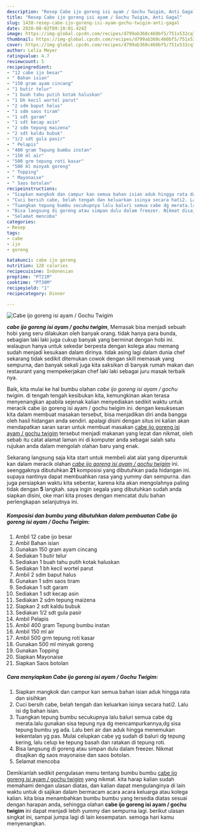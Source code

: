 ```yaml
---
description: "Resep Cabe ijo goreng isi ayam / Gochu Twigim, Anti Gagal"
title: "Resep Cabe ijo goreng isi ayam / Gochu Twigim, Anti Gagal"
slug: 1438-resep-cabe-ijo-goreng-isi-ayam-gochu-twigim-anti-gagal
date: 2020-08-02T09:10:01.424Z
image: https://img-global.cpcdn.com/recipes/d799ab360c460bf5/751x532cq70/cabe-ijo-goreng-isi-ayam-gochu-twigim-foto-resep-utama.jpg
thumbnail: https://img-global.cpcdn.com/recipes/d799ab360c460bf5/751x532cq70/cabe-ijo-goreng-isi-ayam-gochu-twigim-foto-resep-utama.jpg
cover: https://img-global.cpcdn.com/recipes/d799ab360c460bf5/751x532cq70/cabe-ijo-goreng-isi-ayam-gochu-twigim-foto-resep-utama.jpg
author: Lelia Meyer
ratingvalue: 4.7
reviewcount: 5
recipeingredient:
- "12 cabe ijo besar"
- " Bahan isian"
- "150 gram ayam cincang"
- "1 butir telur"
- "1 buah tahu putih kotak haluskan"
- "1 bh kecil wortel parut"
- "2 sdm baput halus"
- "1 sdm saos tiram"
- "1 sdt garam"
- "1 sdt kecap asin"
- "2 sdm tepung maizena"
- "2 sdt kaldu bubuk"
- "1/2 sdt gula pasir"
- " Pelapis"
- "400 gram Tepung bumbu instan"
- "150 ml air"
- "500 grm tepung roti kasar"
- "500 ml minyak goreng"
- " Topping"
- " Mayonaise"
- " Saos botolan"
recipeinstructions:
- "Siapkan mangkok dan campur kan semua bahan isian aduk hingga rata dan sisihkan"
- "Cuci bersih cabe, belah tengah dan keluarkan isinya secara hati2. Lalu isi dg bahan isian."
- "Tuangkan tepung bumbu secukupnya lalu baluri semua cabe dg merata.lalu gunakan sisa tepung nya dg mencampurkannya,dg sisa tepung bumbu yg ada. Lalu beri air dan aduk hingga menemukan kekentalan yg pas. Mulai celupkan cabe yg sudah di baluri dg tepung kering, lalu celup ke tepung basah dan ratakan di tepung roti."
- "Bisa langsung di goreng atau simpan dulu dalam freezer. Nikmat disajikan dg saos mayonaise dan saos botolan."
- "Selamat mencoba"
categories:
- Resep
tags:
- cabe
- ijo
- goreng

katakunci: cabe ijo goreng 
nutrition: 128 calories
recipecuisine: Indonesian
preptime: "PT21M"
cooktime: "PT30M"
recipeyield: "1"
recipecategory: Dinner

---
```



![Cabe ijo goreng isi ayam / Gochu Twigim](https://img-global.cpcdn.com/recipes/d799ab360c460bf5/751x532cq70/cabe-ijo-goreng-isi-ayam-gochu-twigim-foto-resep-utama.jpg)

<b><i>cabe ijo goreng isi ayam / gochu twigim</i></b>, Memasak bisa menjadi sebuah hobi yang seru dilakukan oleh banyak orang. tidak hanya para bunda, sebagian laki laki juga cukup banyak yang berminat dengan hobi ini. walaupun hanya untuk sekedar berpesta dengan kolega atau memang sudah menjadi kesukaan dalam dirinya. tidak asing lagi dalam dunia chef sekarang tidak sedikit ditemukan cowok dengan skill memasak yang sempurna, dan banyak sekali juga kita saksikan di banyak rumah makan dan restaurant yang mempekerjakan chef laki laki sebagai juru masak terbaik nya.

Baik, kita mulai ke hal bumbu olahan <i>cabe ijo goreng isi ayam / gochu twigim</i>. di tengah tengah kesibukan kita, kemungkinan akan terasa menyenangkan apabila sejenak kalian menyediakan sedikit waktu untuk meracik cabe ijo goreng isi ayam / gochu twigim ini. dengan kesuksesan kita dalam membuat masakan tersebut, bisa menjadikan diri anda bangga oleh hasil hidangan anda sendiri. apalagi disini dengan situs ini kalian akan mendapatkan saran saran untuk membuat masakan <u>cabe ijo goreng isi ayam / gochu twigim</u> tersebut menjadi makanan yang lezat dan nikmat, oleh sebab itu catat alamat laman ini di komputer anda sebagai salah satu rujukan anda dalam mengolah olahan baru yang enak.




Sekarang langsung saja kita start untuk membeli alat alat yang diperuntuk kan dalam meracik olahan <u><i>cabe ijo goreng isi ayam / gochu twigim</i></u> ini. seenggaknya dibutuhkan <b>21</b> komposisi yang dibutuhkan pada hidangan ini. supaya nantinya dapat membuahkan rasa yang yummy dan sempurna. dan juga persiapkan waktu kita sebentar, karena kita akan mengolahnya paling tidak dengan <b>5</b> langkah. saya ingin segala yang dibutuhkan sudah anda siapkan disini, oke mari kita proses dengan mencatat dulu bahan perlengkapan selanjutnya ini.

<!--inarticleads1-->

##### Komposisi dan bumbu yang dibutuhkan dalam pembuatan Cabe ijo goreng isi ayam / Gochu Twigim:

1. Ambil 12 cabe ijo besar
1. Ambil  Bahan isian
1. Gunakan 150 gram ayam cincang
1. Sediakan 1 butir telur
1. Sediakan 1 buah tahu putih kotak haluskan
1. Sediakan 1 bh kecil wortel parut
1. Ambil 2 sdm baput halus
1. Gunakan 1 sdm saos tiram
1. Sediakan 1 sdt garam
1. Sediakan 1 sdt kecap asin
1. Sediakan 2 sdm tepung maizena
1. Siapkan 2 sdt kaldu bubuk
1. Sediakan 1/2 sdt gula pasir
1. Ambil  Pelapis
1. Ambil 400 gram Tepung bumbu instan
1. Ambil 150 ml air
1. Ambil 500 grm tepung roti kasar
1. Gunakan 500 ml minyak goreng
1. Gunakan  Topping
1. Siapkan  Mayonaise
1. Siapkan  Saos botolan




<!--inarticleads2-->

##### Cara menyiapkan Cabe ijo goreng isi ayam / Gochu Twigim:

1. Siapkan mangkok dan campur kan semua bahan isian aduk hingga rata dan sisihkan
1. Cuci bersih cabe, belah tengah dan keluarkan isinya secara hati2. Lalu isi dg bahan isian.
1. Tuangkan tepung bumbu secukupnya lalu baluri semua cabe dg merata.lalu gunakan sisa tepung nya dg mencampurkannya,dg sisa tepung bumbu yg ada. Lalu beri air dan aduk hingga menemukan kekentalan yg pas. Mulai celupkan cabe yg sudah di baluri dg tepung kering, lalu celup ke tepung basah dan ratakan di tepung roti.
1. Bisa langsung di goreng atau simpan dulu dalam freezer. Nikmat disajikan dg saos mayonaise dan saos botolan.
1. Selamat mencoba




Demikianlah sedikit pengulasan menu tentang bumbu bumbu <u>cabe ijo goreng isi ayam / gochu twigim</u> yang nikmat. kita harap kalian sudah memahami dengan ulasan diatas, dan kalian dapat mengulanginya di lain waktu untuk di sajikan dalam bermacam acara acara keluarga atau kolega kalian. kita bisa menambahkan bumbu bumbu yang tersedia diatas sesuai dengan harapan anda, sehingga olahan <b>cabe ijo goreng isi ayam / gochu twigim</b> ini dapat menjadi lebih yummy dan sempurna lagi. berikut ulasan singkat ini, sampai jumpa lagi di lain kesempatan. semoga hari kamu menyenangkan.

